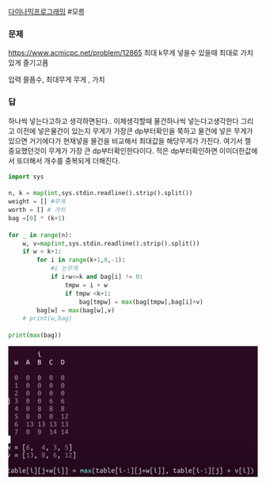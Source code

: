 [다이나믹프로그래밍](../theory/다이나믹프로그래밍.md)
#모름
### 문제
https://www.acmicpc.net/problem/12865
최대 k무게 넣을수 있을때 최대로 가치있게 즐기고픔

입력
믈픔수, 최대무게
무게 , 가치

### 답
하나씩 넣는다고하고 생각하면된다..
이제생각할때 물건하나씩 넣는다고생각한다
그리고 이전에 넣은물건이 있는지 무게가 가장큰 dp부터확인을 쭉하고 
물건에 넣은 무게가 있으면 거기에다가 현재넣을 물건을 비교해서 최대값을 해당무게가 가진다.
여기서 젤 중요했던것이 무게가 가장 큰 dp부터확인한다이다.
적은 dp부터확인하면 이미더한값에서 또더해서 개수를 중복되게 더해진다.

```python
import sys

n, k = map(int,sys.stdin.readline().strip().split())
weight = [] #무게
worth = [] # 가치
bag =[0] * (k+1)

for _ in range(n):
    w, v=map(int,sys.stdin.readline().strip().split())
    if w < k+1:
        for i in range(k+1,0,-1):
            #i 는무게
            if i+w<=k and bag[i] != 0:
                tmpw = i + w
                if tmpw <k+1:
                    bag[tmpw] = max(bag[tmpw],bag[i]+v)
        bag[w] = max(bag[w],v)
    # print(w,bag)

print(max(bag))

```

![](assets/b_평범한배낭_12865-20240906191158114.png)